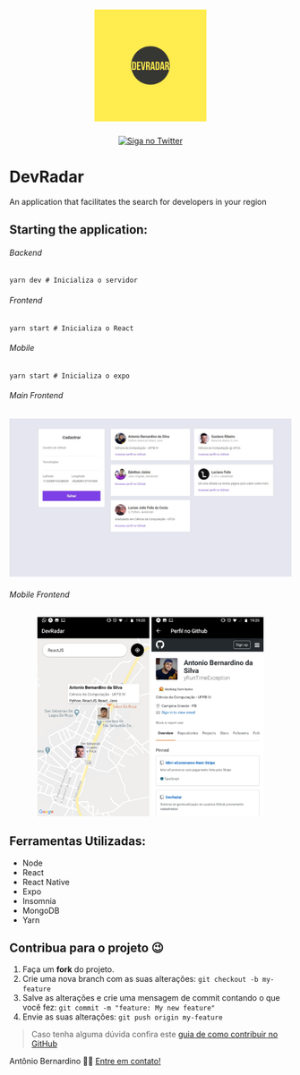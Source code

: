 <h1 align="center">
    <img alt="NextLevelWeek" title="#NextLevelWeek" src="./img/DevRadar.png" width="200px" />
</h1>

<p align="center">
  <a href="https://twitter.com/tonybsilvaaa">
    <img alt="Siga no Twitter" src="https://img.shields.io/twitter/url?url=https%3A%2F%2Fgithub.com%2Ftgmarinho%2Fnlw1">
  </a>
</p>
<h1>DevRadar</h1>
<span>An application that facilitates the search for developers in your region</span>



## Starting the application:
<h6>Backend</h6>

```
yarn dev # Inicializa o servidor
```

<h6>Frontend</h6>

```
yarn start # Inicializa o React
```

<h6>Mobile</h6>

```
yarn start # Inicializa o expo
```
<h6>Main Frontend</h6>
<img src="/img/Web.png"/>

</br>

<h6>Mobile Frontend </h6>
<p align="center">
<img src="/img/Phone1.png" alt="Phone 1" width="200px"/>
<img src="/img/Phone2.png" alt="Phone 2" width="200px"/>

</p>

## Ferramentas Utilizadas:
<ul>
  <li>Node</li>
  <li>React</li>
  <li>React Native</li>
  <li>Expo</li>
  <li>Insomnia</li>
  <li>MongoDB</li>
  <li>Yarn</li>
</ul>

## Contribua para o projeto 😉

1. Faça um **fork** do projeto.
2. Crie uma nova branch com as suas alterações: `git checkout -b my-feature`
3. Salve as alterações e crie uma mensagem de commit contando o que você fez: `git commit -m "feature: My new feature"`
4. Envie as suas alterações: `git push origin my-feature`
> Caso tenha alguma dúvida confira este [guia de como contribuir no GitHub](https://github.com/firstcontributions/first-contributions)


Antônio Bernardino 👋🏽 [Entre em contato!](https://www.linkedin.com/in/tony-silva/)
